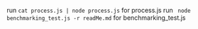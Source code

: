run `cat process.js | node process.js` for process.js
run ` node benchmarking_test.js -r readMe.md` for benchmarking_test.js
